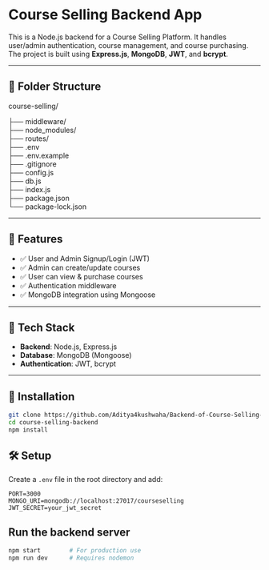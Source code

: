 # Course Selling Backend App

This is a Node.js backend for a Course Selling Platform. It handles user/admin authentication, course management, and course purchasing. The project is built using **Express.js**, **MongoDB**, **JWT**, and **bcrypt**.

---

## 📁 Folder Structure

course-selling/

├── middleware/          
├── node_modules/        
├── routes/             
├── .env                
├── .env.example         
├── .gitignore           
├── config.js            
├── db.js                
├── index.js            
├── package.json         
└── package-lock.json    



---

## 🚀 Features

- ✅ User and Admin Signup/Login (JWT)
- ✅ Admin can create/update courses
- ✅ User can view & purchase courses
- ✅ Authentication middleware
- ✅ MongoDB integration using Mongoose

---

## 🧠 Tech Stack

- **Backend**: Node.js, Express.js
- **Database**: MongoDB (Mongoose)
- **Authentication**: JWT, bcrypt
  
---

## 🔧 Installation

```bash
git clone https://github.com/Aditya4kushwaha/Backend-of-Course-Selling-App.git
cd course-selling-backend
npm install
```
## 🛠️ Setup

Create a `.env` file in the root directory and add:

```env
PORT=3000
MONGO_URI=mongodb://localhost:27017/courseselling
JWT_SECRET=your_jwt_secret
```

## Run the backend server
```bash
npm start        # For production use
npm run dev      # Requires nodemon

